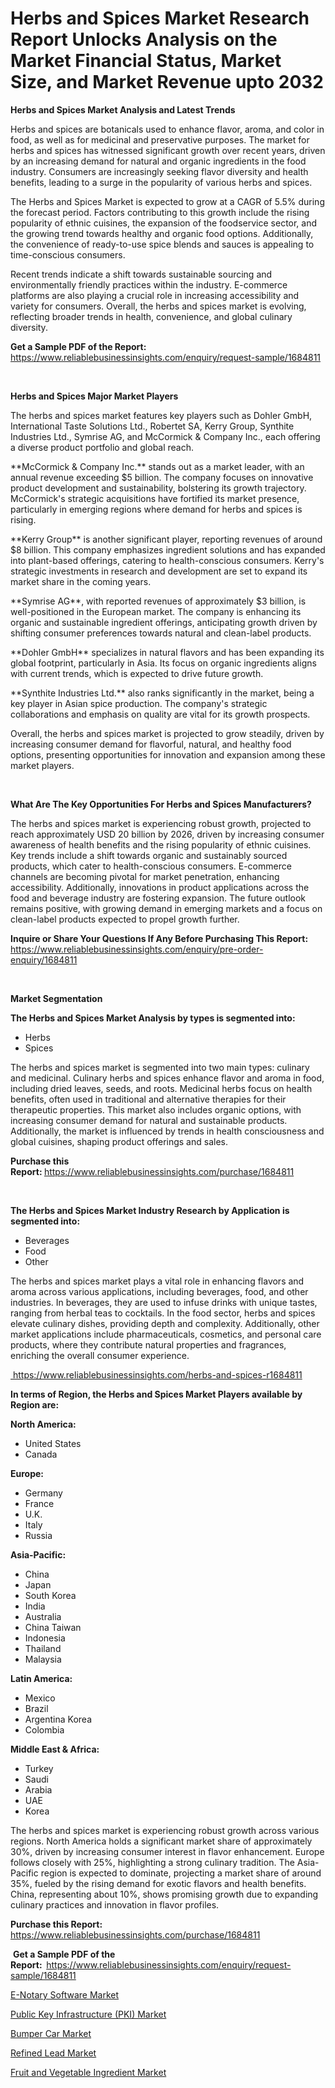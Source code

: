 <p><h1>Herbs and Spices Market Research Report Unlocks Analysis on the Market Financial Status, Market Size, and Market Revenue upto 2032</h1></p><p><strong>Herbs and Spices Market Analysis and Latest Trends</strong></p>
<p><p>Herbs and spices are botanicals used to enhance flavor, aroma, and color in food, as well as for medicinal and preservative purposes. The market for herbs and spices has witnessed significant growth over recent years, driven by an increasing demand for natural and organic ingredients in the food industry. Consumers are increasingly seeking flavor diversity and health benefits, leading to a surge in the popularity of various herbs and spices.</p><p>The Herbs and Spices Market is expected to grow at a CAGR of 5.5% during the forecast period. Factors contributing to this growth include the rising popularity of ethnic cuisines, the expansion of the foodservice sector, and the growing trend towards healthy and organic food options. Additionally, the convenience of ready-to-use spice blends and sauces is appealing to time-conscious consumers.</p><p>Recent trends indicate a shift towards sustainable sourcing and environmentally friendly practices within the industry. E-commerce platforms are also playing a crucial role in increasing accessibility and variety for consumers. Overall, the herbs and spices market is evolving, reflecting broader trends in health, convenience, and global culinary diversity.</p></p>
<p><strong>Get a Sample PDF of the Report:&nbsp;</strong> <a href="https://www.reliablebusinessinsights.com/enquiry/request-sample/1684811?utm_campaign=1847&utm_medium=2&utm_source=Github&utm_content=ia&utm_term=26032025&utm_id=herbs-and-spices">https://www.reliablebusinessinsights.com/enquiry/request-sample/1684811</a></p>
<p>&nbsp;</p>
<p><strong>Herbs and Spices Major Market Players</strong></p>
<p><p>The herbs and spices market features key players such as Dohler GmbH, International Taste Solutions Ltd., Robertet SA, Kerry Group, Synthite Industries Ltd., Symrise AG, and McCormick & Company Inc., each offering a diverse product portfolio and global reach.</p><p>**McCormick & Company Inc.** stands out as a market leader, with an annual revenue exceeding $5 billion. The company focuses on innovative product development and sustainability, bolstering its growth trajectory. McCormick's strategic acquisitions have fortified its market presence, particularly in emerging regions where demand for herbs and spices is rising.</p><p>**Kerry Group** is another significant player, reporting revenues of around $8 billion. This company emphasizes ingredient solutions and has expanded into plant-based offerings, catering to health-conscious consumers. Kerry's strategic investments in research and development are set to expand its market share in the coming years.</p><p>**Symrise AG**, with reported revenues of approximately $3 billion, is well-positioned in the European market. The company is enhancing its organic and sustainable ingredient offerings, anticipating growth driven by shifting consumer preferences towards natural and clean-label products. </p><p>**Dohler GmbH** specializes in natural flavors and has been expanding its global footprint, particularly in Asia. Its focus on organic ingredients aligns with current trends, which is expected to drive future growth.</p><p>**Synthite Industries Ltd.** also ranks significantly in the market, being a key player in Asian spice production. The company's strategic collaborations and emphasis on quality are vital for its growth prospects.</p><p>Overall, the herbs and spices market is projected to grow steadily, driven by increasing consumer demand for flavorful, natural, and healthy food options, presenting opportunities for innovation and expansion among these market players.</p></p>
<p>&nbsp;</p>
<p><strong>What Are The Key Opportunities For Herbs and Spices Manufacturers?</strong></p>
<p><p>The herbs and spices market is experiencing robust growth, projected to reach approximately USD 20 billion by 2026, driven by increasing consumer awareness of health benefits and the rising popularity of ethnic cuisines. Key trends include a shift towards organic and sustainably sourced products, which cater to health-conscious consumers. E-commerce channels are becoming pivotal for market penetration, enhancing accessibility. Additionally, innovations in product applications across the food and beverage industry are fostering expansion. The future outlook remains positive, with growing demand in emerging markets and a focus on clean-label products expected to propel growth further.</p></p>
<p><strong>Inquire or Share Your Questions If Any Before Purchasing This Report:</strong> <a href="https://www.reliablebusinessinsights.com/enquiry/pre-order-enquiry/1684811?utm_campaign=1847&utm_medium=2&utm_source=Github&utm_content=ia&utm_term=26032025&utm_id=herbs-and-spices">https://www.reliablebusinessinsights.com/enquiry/pre-order-enquiry/1684811</a></p>
<p>&nbsp;</p>
<p><strong>Market Segmentation</strong></p>
<p><strong>The Herbs and Spices Market Analysis by types is segmented into:</strong></p>
<p><ul><li>Herbs</li><li>Spices</li></ul></p>
<p><p>The herbs and spices market is segmented into two main types: culinary and medicinal. Culinary herbs and spices enhance flavor and aroma in food, including dried leaves, seeds, and roots. Medicinal herbs focus on health benefits, often used in traditional and alternative therapies for their therapeutic properties. This market also includes organic options, with increasing consumer demand for natural and sustainable products. Additionally, the market is influenced by trends in health consciousness and global cuisines, shaping product offerings and sales.</p></p>
<p><strong>Purchase this Report:&nbsp;</strong><a href="https://www.reliablebusinessinsights.com/purchase/1684811?utm_campaign=1847&utm_medium=2&utm_source=Github&utm_content=ia&utm_term=26032025&utm_id=herbs-and-spices">https://www.reliablebusinessinsights.com/purchase/1684811</a></p>
<p>&nbsp;</p>
<p><strong>The Herbs and Spices Market Industry Research by Application is segmented into:</strong></p>
<p><ul><li>Beverages</li><li>Food</li><li>Other</li></ul></p>
<p><p>The herbs and spices market plays a vital role in enhancing flavors and aroma across various applications, including beverages, food, and other industries. In beverages, they are used to infuse drinks with unique tastes, ranging from herbal teas to cocktails. In the food sector, herbs and spices elevate culinary dishes, providing depth and complexity. Additionally, other market applications include pharmaceuticals, cosmetics, and personal care products, where they contribute natural properties and fragrances, enriching the overall consumer experience.</p></p>
<p><a href="https://www.reliablebusinessinsights.com/herbs-and-spices-r1684811?utm_campaign=1847&utm_medium=2&utm_source=Github&utm_content=ia&utm_term=26032025&utm_id=herbs-and-spices">&nbsp;https://www.reliablebusinessinsights.com/herbs-and-spices-r1684811</a></p>
<p><strong>In terms of Region, the Herbs and Spices Market Players available by Region are:</strong></p>
<p>
    <p> <strong> North America: </strong>
        <ul>
            <li>United States</li>
            <li>Canada</li>
        </ul>
        </p> 
    <p> <strong> Europe: </strong>
        <ul>
            <li>Germany</li>
            <li>France</li>
            <li>U.K.</li>
            <li>Italy</li>
            <li>Russia</li>
        </ul>
        </p> 
    <p> <strong> Asia-Pacific: </strong>
        <ul>
            <li>China</li>
            <li>Japan</li>
            <li>South Korea</li>
            <li>India</li>
            <li>Australia</li>
            <li>China Taiwan</li>
            <li>Indonesia</li>
            <li>Thailand</li>
            <li>Malaysia</li>
        </ul>
        </p> 
    <p> <strong> Latin America: </strong>
        <ul>
            <li>Mexico</li>
            <li>Brazil</li>
            <li>Argentina Korea</li>
            <li>Colombia</li>
        </ul>
        </p> 
    <p> <strong> Middle East & Africa: </strong>
        <ul>
            <li>Turkey</li>
            <li>Saudi</li>
            <li>Arabia</li>
            <li>UAE</li>
            <li>Korea</li>
        </ul>
    </p>
    </p>
<p><p>The herbs and spices market is experiencing robust growth across various regions. North America holds a significant market share of approximately 30%, driven by increasing consumer interest in flavor enhancement. Europe follows closely with 25%, highlighting a strong culinary tradition. The Asia-Pacific region is expected to dominate, projecting a market share of around 35%, fueled by the rising demand for exotic flavors and health benefits. China, representing about 10%, shows promising growth due to expanding culinary practices and innovation in flavor profiles.</p></p>
<p><strong>Purchase this Report: </strong><a href="https://www.reliablebusinessinsights.com/purchase/1684811?utm_campaign=1847&utm_medium=2&utm_source=Github&utm_content=ia&utm_term=26032025&utm_id=herbs-and-spices">https://www.reliablebusinessinsights.com/purchase/1684811</a></p>
<p>&nbsp;<strong>Get a Sample PDF of the Report:&nbsp;&nbsp;</strong><a href="https://www.reliablebusinessinsights.com/enquiry/request-sample/1684811?utm_campaign=1847&utm_medium=2&utm_source=Github&utm_content=ia&utm_term=26032025&utm_id=herbs-and-spices">https://www.reliablebusinessinsights.com/enquiry/request-sample/1684811</a></p>
<p><strong></strong></p>
<p><p><a href="https://github.com/tornapruttuz/Market-Research-Report-List-1/blob/main/e-notary-software-market.md?utm_campaign=1847&utm_medium=2&utm_source=Github&utm_content=ia&utm_term=26032025&utm_id=herbs-and-spices">E-Notary Software Market</a></p><p><a href="https://github.com/saguegrody74/Market-Research-Report-List-1/blob/main/public-key-infrastructure-pki-market.md?utm_campaign=1847&utm_medium=2&utm_source=Github&utm_content=ia&utm_term=26032025&utm_id=herbs-and-spices">Public Key Infrastructure (PKI) Market</a></p><p><a href="https://github.com/denighoylen1/Market-Research-Report-List-1/blob/main/bumper-car-market.md?utm_campaign=1847&utm_medium=2&utm_source=Github&utm_content=ia&utm_term=26032025&utm_id=herbs-and-spices">Bumper Car Market</a></p><p><a href="https://github.com/luerabollevc/Market-Research-Report-List-1/blob/main/refined-lead-market.md?utm_campaign=1847&utm_medium=2&utm_source=Github&utm_content=ia&utm_term=26032025&utm_id=herbs-and-spices">Refined Lead Market</a></p><p><a href="https://github.com/aertsfecto0h/Market-Research-Report-List-1/blob/main/fruit-and-vegetable-ingredient-market.md?utm_campaign=1847&utm_medium=2&utm_source=Github&utm_content=ia&utm_term=26032025&utm_id=herbs-and-spices">Fruit and Vegetable Ingredient Market</a></p></p>